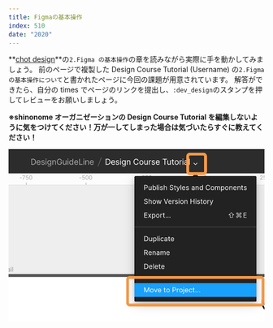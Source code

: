 ```yaml
---
title: Figmaの基本操作
index: 510
date: "2020"
---
```


**[chot design](https://chot.design/figma-beginner/)**の`2.Figma の基本操作`の章を読みながら実際に手を動かしてみましょう。
前のページで複製した Design Course Tutorial (Username) の`2.Figma の基本操作について`と書かれたページに今回の課題が用意されています。
解答ができたら、自分の times でページのリンクを提出し、`:dev_design`のスタンプを押してレビューをお願いしましょう。

**※shinonome オーガニゼーションの Design Course Tutorial を編集しないように気をつけてください！万が一してしまった場合は気づいたらすぐに教えてください！**

![Move To Project](./moveToProject.png)

